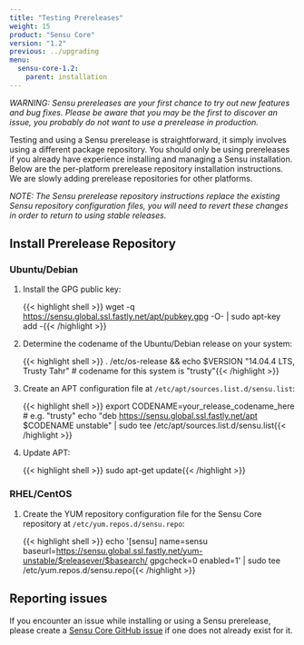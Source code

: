 ```yaml
---
title: "Testing Prereleases"
weight: 15
product: "Sensu Core"
version: "1.2"
previous: ../upgrading
menu:
  sensu-core-1.2:
    parent: installation
---
```


_WARNING: Sensu prereleases are your first chance to try out new
features and bug fixes. Please be aware that you may be the first to
discover an issue, you probably do not want to use a prerelease in
production._

Testing and using a Sensu prerelease is straightforward, it simply
involves using a different package repository. You should only be
using prereleases if you already have experience installing and
managing a Sensu installation. Below are the per-platform prerelease
repository installation instructions. We are slowly adding prerelease
repositories for other platforms.

_NOTE: The Sensu prerelease repository instructions replace the
existing Sensu repository configuration files, you will need to revert
these changes in order to return to using stable releases._

## Install Prerelease Repository

### Ubuntu/Debian

1. Install the GPG public key:

   {{< highlight shell >}}
   wget -q https://sensu.global.ssl.fastly.net/apt/pubkey.gpg -O- | sudo apt-key add -{{< /highlight >}}

2. Determine the codename of the Ubuntu/Debian release on your system:

   {{< highlight shell >}}
   . /etc/os-release && echo $VERSION
   "14.04.4 LTS, Trusty Tahr" # codename for this system is "trusty"{{< /highlight >}}

3. Create an APT configuration file at
   `/etc/apt/sources.list.d/sensu.list`:

   {{< highlight shell >}}
   export CODENAME=your_release_codename_here # e.g. "trusty"
   echo "deb     https://sensu.global.ssl.fastly.net/apt $CODENAME unstable" | sudo tee /etc/apt/sources.list.d/sensu.list{{< /highlight >}}

4. Update APT:

   {{< highlight shell >}}
   sudo apt-get update{{< /highlight >}}

### RHEL/CentOS

1. Create the YUM repository configuration file for the Sensu Core repository at
   `/etc/yum.repos.d/sensu.repo`:

   {{< highlight shell >}}
   echo '[sensu]
   name=sensu
   baseurl=https://sensu.global.ssl.fastly.net/yum-unstable/$releasever/$basearch/
   gpgcheck=0
   enabled=1' | sudo tee /etc/yum.repos.d/sensu.repo{{< /highlight >}}

## Reporting issues

If you encounter an issue while installing or using a Sensu
prerelease, please create a [Sensu Core GitHub issue][1] if one does
not already exist for it.

[1]:  https://github.com/sensu/sensu/issues